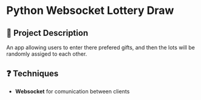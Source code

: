 # Python Websocket Lottery Draw

## :brain: Project Description
An app allowing users to enter there prefered gifts, and then the lots will be randomly assiged to each other.

## :question: Techniques
- **Websocket** for comunication between clients
